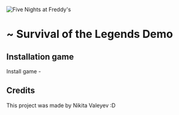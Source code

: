 ![Five Nights at Freddy's](https://kvotka.ru/images/2024/06/03/survivalofthelegends_officalbanner.jpg)
# ~ Survival of the Legends Demo

## Installation game

Install game -


## Credits

This project was made by Nikita Valeyev :D
